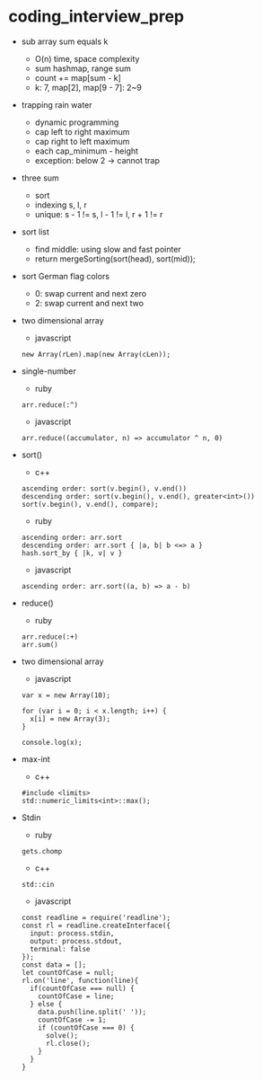 # coding_interview_prep
- sub array sum equals k
  - O(n) time, space complexity
  - sum hashmap, range sum
  - count += map[sum - k]
  - k: 7, map[2], map[9 - 7]: 2~9

- trapping rain water
  - dynamic programming
  - cap left to right maximum
  - cap right to left maximum
  - each cap_minimum - height
  - exception: below 2 -> cannot trap

- three sum
  - sort
  - indexing s, l, r
  - unique: s - 1 != s, l - 1 != l, r + 1 != r

- sort list
  - find middle: using slow and fast pointer
  - return mergeSorting(sort(head), sort(mid));

- sort German flag colors
  - 0: swap current and next zero
  - 2: swap current and next two

- two dimensional array
  - javascript
  ```
  new Array(rLen).map(new Array(cLen));
  ```

- single-number
  - ruby
  ```
  arr.reduce(:^)
  ```
  - javascript
  ```
  arr.reduce((accumulator, n) => accumulator ^ n, 0)
  ```

- sort()
  - c++
  ```
  ascending order: sort(v.begin(), v.end())
  descending order: sort(v.begin(), v.end(), greater<int>())
  sort(v.begin(), v.end(), compare);
  ```
  - ruby
  ```
  ascending order: arr.sort
  descending order: arr.sort { |a, b| b <=> a }
  hash.sort_by { |k, v| v }
  ```
  - javascript
  ```
  ascending order: arr.sort((a, b) => a - b)
  ```

- reduce()
  - ruby
  ```
  arr.reduce(:+)
  arr.sum()
  ```

- two dimensional array
  - javascript
  ```
  var x = new Array(10);

  for (var i = 0; i < x.length; i++) {
    x[i] = new Array(3);
  }

  console.log(x);
  ```

- max-int
  - c++
  ```
  #include <limits>
  std::numeric_limits<int>::max();
  ```

- Stdin
  - ruby
  ```
  gets.chomp
  ```
  - c++
  ```
  std::cin
  ```
  - javascript
  ```
  const readline = require('readline');
  const rl = readline.createInterface({
    input: process.stdin,
    output: process.stdout,
    terminal: false
  });
  const data = [];
  let countOfCase = null;
  rl.on('line', function(line){
    if(countOfCase === null) {
      countOfCase = line;
    } else {
      data.push(line.split(' '));
      countOfCase -= 1;
      if (countOfCase === 0) {
        solve();
        rl.close();
      }
    }
  }
  ```
